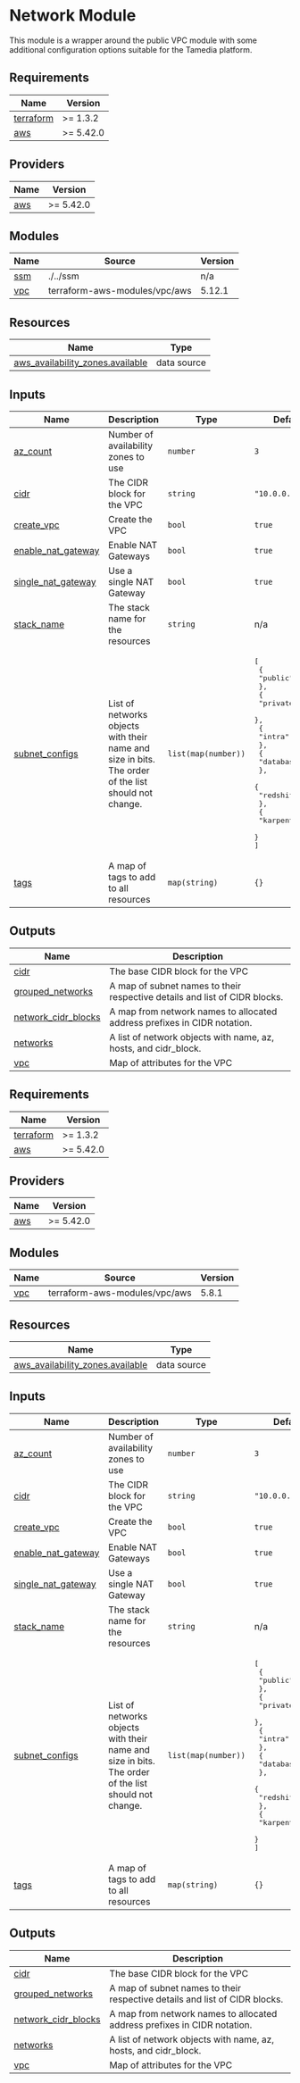 # Network Module

This module is a wrapper around the public VPC module with some additional configuration options suitable for the Tamedia platform.

<!-- BEGINNING OF PRE-COMMIT-TERRAFORM DOCS HOOK -->
## Requirements

| Name | Version |
|------|---------|
| <a name="requirement_terraform"></a> [terraform](#requirement\_terraform) | >= 1.3.2 |
| <a name="requirement_aws"></a> [aws](#requirement\_aws) | >= 5.42.0 |

## Providers

| Name | Version |
|------|---------|
| <a name="provider_aws"></a> [aws](#provider\_aws) | >= 5.42.0 |

## Modules

| Name | Source | Version |
|------|--------|---------|
| <a name="module_ssm"></a> [ssm](#module\_ssm) | ./../ssm | n/a |
| <a name="module_vpc"></a> [vpc](#module\_vpc) | terraform-aws-modules/vpc/aws | 5.12.1 |

## Resources

| Name | Type |
|------|------|
| [aws_availability_zones.available](https://registry.terraform.io/providers/hashicorp/aws/latest/docs/data-sources/availability_zones) | data source |

## Inputs

| Name | Description | Type | Default | Required |
|------|-------------|------|---------|:--------:|
| <a name="input_az_count"></a> [az\_count](#input\_az\_count) | Number of availability zones to use | `number` | `3` | no |
| <a name="input_cidr"></a> [cidr](#input\_cidr) | The CIDR block for the VPC | `string` | `"10.0.0.0/16"` | no |
| <a name="input_create_vpc"></a> [create\_vpc](#input\_create\_vpc) | Create the VPC | `bool` | `true` | no |
| <a name="input_enable_nat_gateway"></a> [enable\_nat\_gateway](#input\_enable\_nat\_gateway) | Enable NAT Gateways | `bool` | `true` | no |
| <a name="input_single_nat_gateway"></a> [single\_nat\_gateway](#input\_single\_nat\_gateway) | Use a single NAT Gateway | `bool` | `true` | no |
| <a name="input_stack_name"></a> [stack\_name](#input\_stack\_name) | The stack name for the resources | `string` | n/a | yes |
| <a name="input_subnet_configs"></a> [subnet\_configs](#input\_subnet\_configs) | List of networks objects with their name and size in bits. The order of the list should not change. | `list(map(number))` | <pre>[<br>  {<br>    "public": 24<br>  },<br>  {<br>    "private": 24<br>  },<br>  {<br>    "intra": 26<br>  },<br>  {<br>    "database": 26<br>  },<br>  {<br>    "redshift": 26<br>  },<br>  {<br>    "karpenter": 22<br>  }<br>]</pre> | no |
| <a name="input_tags"></a> [tags](#input\_tags) | A map of tags to add to all resources | `map(string)` | `{}` | no |

## Outputs

| Name | Description |
|------|-------------|
| <a name="output_cidr"></a> [cidr](#output\_cidr) | The base CIDR block for the VPC |
| <a name="output_grouped_networks"></a> [grouped\_networks](#output\_grouped\_networks) | A map of subnet names to their respective details and list of CIDR blocks. |
| <a name="output_network_cidr_blocks"></a> [network\_cidr\_blocks](#output\_network\_cidr\_blocks) | A map from network names to allocated address prefixes in CIDR notation. |
| <a name="output_networks"></a> [networks](#output\_networks) | A list of network objects with name, az, hosts, and cidr\_block. |
| <a name="output_vpc"></a> [vpc](#output\_vpc) | Map of attributes for the VPC |
<!-- END OF PRE-COMMIT-TERRAFORM DOCS HOOK -->

<!-- BEGIN_TF_DOCS -->
## Requirements

| Name | Version |
|------|---------|
| <a name="requirement_terraform"></a> [terraform](#requirement\_terraform) | >= 1.3.2 |
| <a name="requirement_aws"></a> [aws](#requirement\_aws) | >= 5.42.0 |

## Providers

| Name | Version |
|------|---------|
| <a name="provider_aws"></a> [aws](#provider\_aws) | >= 5.42.0 |

## Modules

| Name | Source | Version |
|------|--------|---------|
| <a name="module_vpc"></a> [vpc](#module\_vpc) | terraform-aws-modules/vpc/aws | 5.8.1 |

## Resources

| Name | Type |
|------|------|
| [aws_availability_zones.available](https://registry.terraform.io/providers/hashicorp/aws/latest/docs/data-sources/availability_zones) | data source |

## Inputs

| Name | Description | Type | Default | Required |
|------|-------------|------|---------|:--------:|
| <a name="input_az_count"></a> [az\_count](#input\_az\_count) | Number of availability zones to use | `number` | `3` | no |
| <a name="input_cidr"></a> [cidr](#input\_cidr) | The CIDR block for the VPC | `string` | `"10.0.0.0/16"` | no |
| <a name="input_create_vpc"></a> [create\_vpc](#input\_create\_vpc) | Create the VPC | `bool` | `true` | no |
| <a name="input_enable_nat_gateway"></a> [enable\_nat\_gateway](#input\_enable\_nat\_gateway) | Enable NAT Gateways | `bool` | `true` | no |
| <a name="input_single_nat_gateway"></a> [single\_nat\_gateway](#input\_single\_nat\_gateway) | Use a single NAT Gateway | `bool` | `true` | no |
| <a name="input_stack_name"></a> [stack\_name](#input\_stack\_name) | The stack name for the resources | `string` | n/a | yes |
| <a name="input_subnet_configs"></a> [subnet\_configs](#input\_subnet\_configs) | List of networks objects with their name and size in bits. The order of the list should not change. | `list(map(number))` | <pre>[<br>  {<br>    "public": 24<br>  },<br>  {<br>    "private": 24<br>  },<br>  {<br>    "intra": 26<br>  },<br>  {<br>    "database": 26<br>  },<br>  {<br>    "redshift": 26<br>  },<br>  {<br>    "karpenter": 22<br>  }<br>]</pre> | no |
| <a name="input_tags"></a> [tags](#input\_tags) | A map of tags to add to all resources | `map(string)` | `{}` | no |

## Outputs

| Name | Description |
|------|-------------|
| <a name="output_cidr"></a> [cidr](#output\_cidr) | The base CIDR block for the VPC |
| <a name="output_grouped_networks"></a> [grouped\_networks](#output\_grouped\_networks) | A map of subnet names to their respective details and list of CIDR blocks. |
| <a name="output_network_cidr_blocks"></a> [network\_cidr\_blocks](#output\_network\_cidr\_blocks) | A map from network names to allocated address prefixes in CIDR notation. |
| <a name="output_networks"></a> [networks](#output\_networks) | A list of network objects with name, az, hosts, and cidr\_block. |
| <a name="output_vpc"></a> [vpc](#output\_vpc) | Map of attributes for the VPC |
<!-- END_TF_DOCS -->
